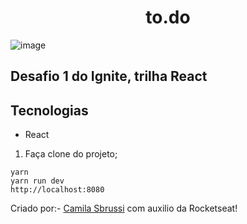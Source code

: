 <h1 align="center"> to.do </h1>


![image](https://user-images.githubusercontent.com/40186019/111051797-83d6f280-8434-11eb-9141-439449651739.png)

## Desafio 1 do Ignite, trilha React



## Tecnologias
- React

1. Faça clone do projeto;

  ```
  yarn
  yarn run dev
  http://localhost:8080

  ``` 
Criado por:- [Camila Sbrussi](https://github.com/camisbrussi/) com auxilio da Rocketseat!
